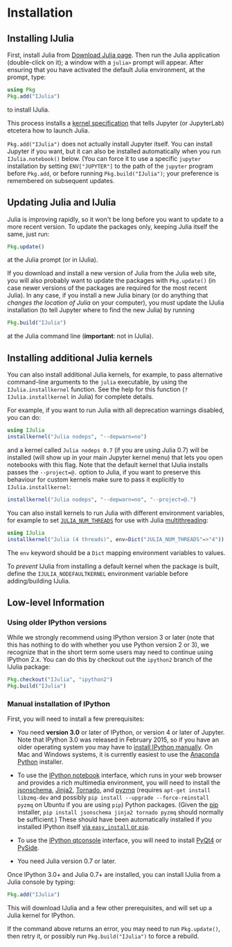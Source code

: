 # Installation


## Installing IJulia

First, install Julia from [Download Julia page](http://julialang.org/downloads/).
Then run the Julia application (double-click on it); a window with a `julia>` prompt will appear.
After ensuring that you have activated the default Julia environment, at the prompt, type:
```julia
using Pkg
Pkg.add("IJulia")
```
to install IJulia.

This process installs a [kernel specification](https://jupyter-client.readthedocs.io/en/latest/kernels.html#kernelspecs) that tells Jupyter (or JupyterLab) etcetera
how to launch Julia.

`Pkg.add("IJulia")` does not actually install Jupyter itself.
You can install Jupyter if you want, but it can also be installed
automatically when you run `IJulia.notebook()` below.  (You
can force it to use a specific `jupyter` installation by
setting `ENV["JUPYTER"]` to the path of the `jupyter` program
before `Pkg.add`, or before running `Pkg.build("IJulia")`;
your preference is remembered on subsequent updates.


## Updating Julia and IJulia

Julia is improving rapidly, so it won't be long before you want to
update to a more recent version.  To update the packages only, keeping
Julia itself the same, just run:
```julia
Pkg.update()
```
at the Julia prompt (or in IJulia).

If you download and install a new version of Julia from the Julia web
site, you will also probably want to update the packages with
`Pkg.update()` (in case newer versions of the packages are required
for the most recent Julia).  In any case, if you install a new Julia
binary (or do anything that *changes the location of Julia* on your
computer), you *must* update the IJulia installation (to tell Jupyter
where to find the new Julia) by running
```julia
Pkg.build("IJulia")
```
at the Julia command line (**important**: not in IJulia).


## Installing additional Julia kernels

You can also install additional Julia kernels, for example, to
pass alternative command-line arguments to the `julia` executable,
by using the `IJulia.installkernel` function.  See the help for this
function (`? IJulia.installkernel` in Julia) for complete details.

For example, if you want to run Julia with all deprecation warnings
disabled, you can do:
```julia
using IJulia
installkernel("Julia nodeps", "--depwarn=no")
```
and a kernel called `Julia nodeps 0.7` (if you are using Julia 0.7)
will be installed (will show up in your main Jupyter kernel menu) that
lets you open notebooks with this flag. Note that the default kernel
that IJulia installs passes the `--project=@.` option to Julia, if you
want to preserve this behaviour for custom kernels make sure to pass it
explicitly to `IJulia.installkernel`:
```julia
installkernel("Julia nodeps", "--depwarn=no", "--project=@.")
```

You can also install kernels to run Julia with different environment
variables, for example to set [`JULIA_NUM_THREADS`](https://docs.julialang.org/en/v1/manual/environment-variables/index.html#JULIA_NUM_THREADS-1) for use with Julia [multithreading](https://docs.julialang.org/en/v1/manual/parallel-computing/#Multi-Threading-(Experimental)-1):
```julia
using IJulia
installkernel("Julia (4 threads)", env=Dict("JULIA_NUM_THREADS"=>"4"))
```
The `env` keyword should be a `Dict` mapping environment variables to values.

To *prevent* IJulia from installing a default kernel when the package is built, define the `IJULIA_NODEFAULTKERNEL` environment variable before adding/building IJulia.

## Low-level Information

### Using older IPython versions

While we strongly recommend using IPython version 3 or later (note that this
has nothing to do with whether you use Python version 2 or 3), we recognize
that in the short term some users may need to continue using IPython 2.x.  You
can do this by checkout out the `ipython2` branch of the IJulia package:

```julia
Pkg.checkout("IJulia", "ipython2")
Pkg.build("IJulia")
```

### Manual installation of IPython

First, you will need to install a few prerequisites:

* You need **version 3.0** or later of IPython, or version 4 or later
  of Jupyter.  Note that IPython 3.0 was released in February 2015, so
  if you have an older operating system you may have to
  [install IPython manually](http://ipython.org/ipython-doc/stable/install/install.html).
  On Mac and Windows systems, it is currently easiest to use the
  [Anaconda Python](http://continuum.io/downloads) installer.

* To use the [IPython notebook](http://ipython.org/notebook.html) interface, which runs in your web
  browser and provides a rich multimedia environment, you will need
  to install the [jsonschema](https://pypi.python.org/pypi/jsonschema), [Jinja2](http://jinja.pocoo.org/docs/), [Tornado](http://www.tornadoweb.org/en/stable/),
  and [pyzmq](https://github.com/zeromq/pyzmq) (requires `apt-get install libzmq-dev` and possibly `pip install --upgrade --force-reinstall pyzmq` on Ubuntu if you are using `pip`) Python packages.
  (Given the [pip](http://www.pip-installer.org/en/latest/) installer, `pip install jsonschema jinja2 tornado pyzmq`
  should normally be sufficient.)  These should have been automatically installed if you installed IPython itself
  [via `easy_install` or `pip`](http://ipython.org/ipython-doc/stable/install/install.html#quickstart).

* To use the [IPython qtconsole](http://ipython.org/ipython-doc/dev/interactive/qtconsole.html) interface,
  you will need to install [PyQt4](http://www.riverbankcomputing.com/software/pyqt/download) or
  [PySide](http://qt-project.org/wiki/Category:LanguageBindings::PySide).

* You need Julia version 0.7 or later.

Once IPython 3.0+ and Julia 0.7+ are installed, you can install IJulia from a Julia console by typing:
```julia
Pkg.add("IJulia")
```
This will download IJulia and a few other prerequisites, and will set up a
Julia kernel for IPython.

If the command above returns an error, you may need to run `Pkg.update()`, then
retry it, or possibly run `Pkg.build("IJulia")` to force a rebuild.
